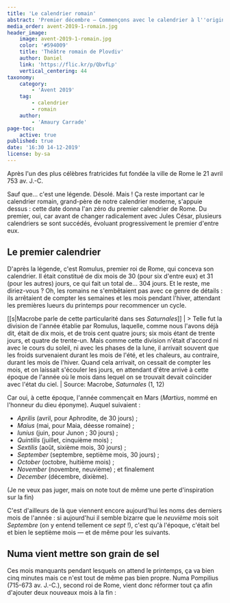```yaml
---
title: 'Le calendrier romain'
abstract: 'Premier décembre — Commençons avec le calendrier à l''origine du nôtre : le calendrier romain !'
media_order: avent-2019-1-romain.jpg
header_image:
    image: avent-2019-1-romain.jpg
    color: '#594009'
    title: 'Théâtre romain de Plovdiv'
    author: Daniel
    link: 'https://flic.kr/p/QbvfLp'
    vertical_centering: 44
taxonomy:
    category:
        - 'Avent 2019'
    tag:
        - calendrier
        - romain
    author:
        - 'Amaury Carrade'
page-toc:
    active: true
published: true
date: '16:30 14-12-2019'
license: by-sa
---
```


Après l'un des plus célèbres fratricides fut fondée la ville de Rome le 21 avril 753 av. J.-C.

Sauf que… c'est une légende. Désolé. Mais ! Ça reste important car le calendrier romain, grand-père de notre calendrier moderne, s'appuie dessus : cette date donna l'an zéro du premier calendrier de Rome. Du premier, oui, car avant de changer radicalement avec Jules César, plusieurs calendriers se sont succédés, évoluant progressivement le premier d'entre eux.

## Le premier calendrier

D'après la légende, c'est Romulus, premier roi de Rome, qui conceva son calendrier. Il était constitué de dix mois de 30 (pour six d'entre eux) et 31 (pour les autres) jours, ce qui fait un total de… 304 jours. Et le reste, me diriez-vous ? Oh, les romains ne s'embêtaient pas avec ce genre de détails : ils arrêtaient de compter les semaines et les mois pendant l'hiver, attendant les premières lueurs du printemps pour recommencer un cycle.

[[s|Macrobe parle de cette particularité dans ses _Saturnales_]]
| > Telle fut la division de l'année établie par Romulus, laquelle, comme nous l'avons déjà dit, était de dix mois, et de trois cent quatre jours; six mois étant de trente jours, et quatre de trente-un. Mais comme cette division n'était d'accord ni avec le cours du soleil, ni avec les phases de la lune, il arrivait souvent que les froids survenaient durant les mois de l'été, et les chaleurs, au contraire, durant les mois de l'hiver. Quand cela arrivait, on cessait de compter les mois, et on laissait s'écouler les jours, en attendant d'être arrivé à cette époque de l'année où le mois dans lequel on se trouvait devait coïncider avec l'état du ciel.
| Source: Macrobe, _Saturnales_ (1, 12)

Car oui, à cette époque, l'année commençait en Mars (_Martius_, nommé en l'honneur du dieu éponyme). Auquel suivaient : 
- _Aprilis_ (avril, pour Aphrodite, de 30 jours) ;
- _Maius_ (mai, pour Maia, déesse romaine) ;
- _Iunius_ (juin, pour Junon ; 30 jours) ;
- _Quintilis_ (juillet, cinquième mois) ;
- _Sextilis_ (août, sixième mois, 30 jours) ;
- _September_ (septembre, septième mois, 30 jours) ;
- _October_ (octobre, huitième mois) ;
- _November_ (novembre, neuvième) ; et finalement
- _December_ (décembre, dixième).

(Je ne veux pas juger, mais on note tout de même une perte d'inspiration sur la fin)

C'est d'ailleurs de là que viennent encore aujourd'hui les noms des derniers mois de l'année : si aujourd'hui il semble bizarre que le _neuvième_ mois soit _Septembre_ (on y entend tellement ce _sept_ !), c'est qu'à l'époque, c'était bel et bien le septième mois — et de même pour les suivants.

## Numa vient mettre son grain de sel

Ces mois manquants pendant lesquels on attend le printemps, ça va bien cinq minutes mais ce n'est tout de même pas bien propre. Numa Pompilius (715-673 av. J.-C.), second roi de Rome, vient donc réformer tout ça afin d'ajouter deux nouveaux mois à la fin : 